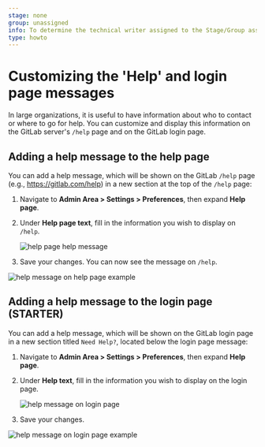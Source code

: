 ```yaml
---
stage: none
group: unassigned
info: To determine the technical writer assigned to the Stage/Group associated with this page, see https://about.gitlab.com/handbook/engineering/ux/technical-writing/#designated-technical-writers
type: howto
---
```


# Customizing the 'Help' and login page messages

In large organizations, it is useful to have information about who to contact or where
to go for help. You can customize and display this information on the GitLab server's
`/help` page and on the GitLab login page.

## Adding a help message to the help page

You can add a help message, which will be shown on the GitLab `/help` page (e.g.,
<https://gitlab.com/help>) in a new section at the top of the `/help` page:

1. Navigate to **Admin Area > Settings > Preferences**, then expand **Help page**.
1. Under **Help page text**, fill in the information you wish to display on `/help`.

   ![help page help message](img/help_page_help_page_text_v12_3.png)

1. Save your changes. You can now see the message on `/help`.

![help message on help page example](img/help_page_help_page_text_ex_v12_3.png)

## Adding a help message to the login page **(STARTER)**

You can add a help message, which will be shown on the GitLab login page in a new section
titled `Need Help?`, located below the login page message:

1. Navigate to **Admin Area > Settings > Preferences**, then expand **Help page**.
1. Under **Help text**, fill in the information you wish to display on the login page.

   ![help message on login page](img/help_page_help_text_v12_3.png)

1. Save your changes.

![help message on login page example](img/help_page_help_text_ex_v12_3.png)

<!-- ## Troubleshooting

Include any troubleshooting steps that you can foresee. If you know beforehand what issues
one might have when setting this up, or when something is changed, or on upgrading, it's
important to describe those, too. Think of things that may go wrong and include them here.
This is important to minimize requests for support, and to avoid doc comments with
questions that you know someone might ask.

Each scenario can be a third-level heading, e.g. `### Getting error message X`.
If you have none to add when creating a doc, leave this section in place
but commented out to help encourage others to add to it in the future. -->
